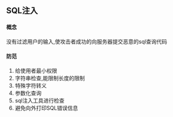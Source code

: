 ## SQL注入

#### 概念

没有过滤用户的输入,使攻击者成功的向服务器提交恶意的sql查询代码

#### 防范

1. 给使用者最小权限
2. 字符串检查,能限制长度的限制
3. 特殊字符转义
4. 参数化查询
5. sql注入工具进行检查
6. 避免向外打印SQL错误信息
